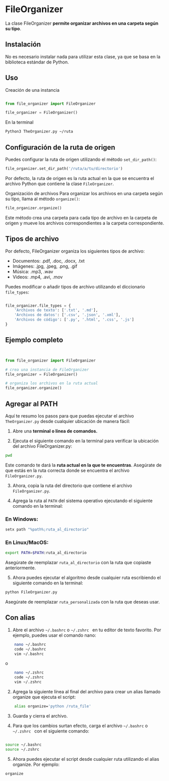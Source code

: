 # FileOrganizer
La clase FileOrganizer **permite organizar archivos en una carpeta según su tipo**.

## Instalación
No es necesario instalar nada para utilizar esta clase, ya que se basa en la biblioteca estándar de Python.

## Uso
Creación de una instancia

```python

from file_organizer import FileOrganizer

file_organizer = FileOrganizer()

```
En la terminal
```bash
Python3 TheOrganizer.py ~/ruta

```

## Configuración de la ruta de origen
Puedes configurar la ruta de origen utilizando el método `set_dir_path()`:

```python
file_organizer.set_dir_path('/ruta/a/tu/directorio')

```

Por defecto, la ruta de origen es la ruta actual en la que se encuentra el archivo Python que contiene la clase `FileOrganizer`.

Organización de archivos
Para organizar los archivos en una carpeta según su tipo, llama al método `organize()`:

```python
file_organizer.organize()
```

Este método crea una carpeta para cada tipo de archivo en la carpeta de origen y mueve los archivos correspondientes a la carpeta correspondiente.

## Tipos de archivo
Por defecto, FileOrganizer organiza los siguientes tipos de archivo:

- Documentos: .pdf, .doc, .docx, .txt
- Imágenes: .jpg, .jpeg, .png, .gif
- Música: .mp3, .wav
- Videos: .mp4, .avi, .mov


Puedes modificar o añadir tipos de archivo utilizando el diccionario `file_types`:

```python

file_organizer.file_types = {
    'Archivos de texto': ['.txt', '.md'],
    'Archivos de datos': ['.csv', '.json', '.xml'],
    'Archivos de código': ['.py', '.html', '.css', '.js']
}


```

## Ejemplo completo
```python


from file_organizer import FileOrganizer

# crea una instancia de FileOrganizer
file_organizer = FileOrganizer()

# organiza los archivos en la ruta actual
file_organizer.organize()


```

## Agregar al PATH
Aquí te resumo los pasos para que puedas ejecutar el archivo `TheOrganizer.py` desde cualquier ubicación de manera fácil:

1. Abre una **terminal o línea de comandos.**

2. Ejecuta el siguiente comando en la terminal para verificar la ubicación del archivo FileOrganizer.py:

```bash
pwd

```
Este comando te dará la **ruta actual en la que te encuentras**. Asegúrate de que estás en la ruta correcta donde se encuentra el archivo `FileOrganizer.py`.

3. Ahora, copia la ruta del directorio que contiene el archivo `FileOrganizer.py`.

4. Agrega la ruta al `PATH` del sistema operativo ejecutando el siguiente comando en la terminal:

### En Windows:
```bash
setx path "%path%;ruta_al_directorio"


```

### En Linux/MacOS:
```bash
export PATH=$PATH:ruta_al_directorio

```
Asegúrate de reemplazar `ruta_al_directorio` con la ruta que copiaste anteriormente.

5. Ahora puedes ejecutar el algoritmo desde cualquier ruta escribiendo el siguiente comando en la terminal:

```bash
python FileOrganizer.py

```
Asegúrate de reemplazar `ruta_personalizada` con la ruta que deseas usar.


## Con  alias

1. Abre el archivo `~/.bashrc` o `~/.zshrc ` en tu editor de texto favorito. Por ejemplo, puedes usar el comando nano:
```bash
    nano ~/.bashrc
    code ~/.bashrc
    vim ~/.bashrc
```
o

```bash
    nano ~/.zshrc
    code ~/.zshrc
    vim ~/.zshrc
```

2. Agrega la siguiente línea al final del archivo para crear un alias llamado organize que ejecuta el script:

```bash
    alias organize='python /ruta_file'

```
3. Guarda y cierra el archivo.

4. Para que los cambios surtan efecto, carga el archivo `~/.bashrc`  o  `~/.zshrc ` con el siguiente comando:

```bash

source ~/.bashrc
source ~/.zshrc 
```

5. Ahora puedes ejecutar el script desde cualquier ruta utilizando el alias organize. Por ejemplo:
```bash
organize 
```



